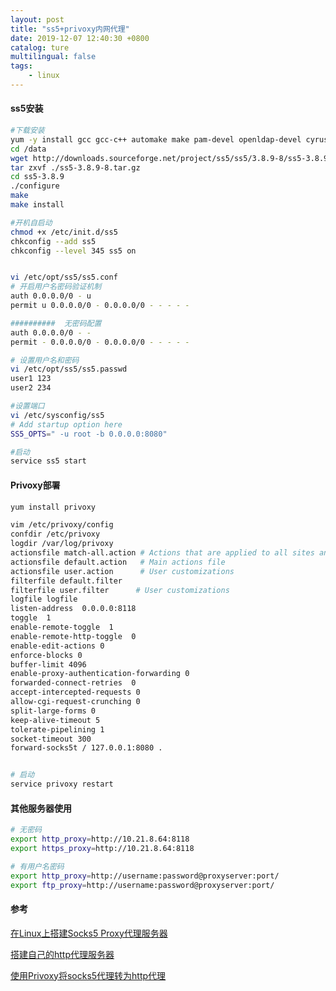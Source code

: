 ```yaml
---
layout: post
title: "ss5+privoxy内网代理"
date: 2019-12-07 12:40:30 +0800
catalog: ture
multilingual: false
tags:
    - linux
---
```


#### ss5安装

```bash
#下载安装
yum -y install gcc gcc-c++ automake make pam-devel openldap-devel cyrus-sasl-devel
cd /data
wget http://downloads.sourceforge.net/project/ss5/ss5/3.8.9-8/ss5-3.8.9-8.tar.gz
tar zxvf ./ss5-3.8.9-8.tar.gz
cd ss5-3.8.9
./configure
make
make install

#开机自启动
chmod +x /etc/init.d/ss5
chkconfig --add ss5
chkconfig --level 345 ss5 on


vi /etc/opt/ss5/ss5.conf
# 开启用户名密码验证机制
auth 0.0.0.0/0 - u
permit u 0.0.0.0/0 - 0.0.0.0/0 - - - - -

##########  无密码配置
auth 0.0.0.0/0 - -
permit - 0.0.0.0/0 - 0.0.0.0/0 - - - - -

# 设置用户名和密码
vi /etc/opt/ss5/ss5.passwd
user1 123
user2 234

#设置端口
vi /etc/sysconfig/ss5
# Add startup option here
SS5_OPTS=" -u root -b 0.0.0.0:8080"

#启动
service ss5 start
```

#### Privoxy部署

```bash
yum install privoxy

vim /etc/privoxy/config
confdir /etc/privoxy
logdir /var/log/privoxy
actionsfile match-all.action # Actions that are applied to all sites and maybe overruled later on.
actionsfile default.action   # Main actions file
actionsfile user.action      # User customizations
filterfile default.filter
filterfile user.filter      # User customizations
logfile logfile
listen-address  0.0.0.0:8118
toggle  1
enable-remote-toggle  1
enable-remote-http-toggle  0
enable-edit-actions 0
enforce-blocks 0
buffer-limit 4096
enable-proxy-authentication-forwarding 0
forwarded-connect-retries  0
accept-intercepted-requests 0
allow-cgi-request-crunching 0
split-large-forms 0
keep-alive-timeout 5
tolerate-pipelining 1
socket-timeout 300
forward-socks5t / 127.0.0.1:8080 .


# 启动
service privoxy restart
```

#### 其他服务器使用

```bash
# 无密码
export http_proxy=http://10.21.8.64:8118
export https_proxy=http://10.21.8.64:8118

# 有用户名密码
export http_proxy=http://username:password@proxyserver:port/
export ftp_proxy=http://username:password@proxyserver:port/ 
```



#### 参考

[在Linux上搭建Socks5 Proxy代理服务器](<https://blog.csdn.net/litetaure/article/details/70225142>)

[搭建自己的http代理服务器](<https://blog.csdn.net/u010862794/article/details/73650849>)

[使用Privoxy将socks5代理转为http代理](https://blog.phpgao.com/privoxy-shadowsocks.html)


